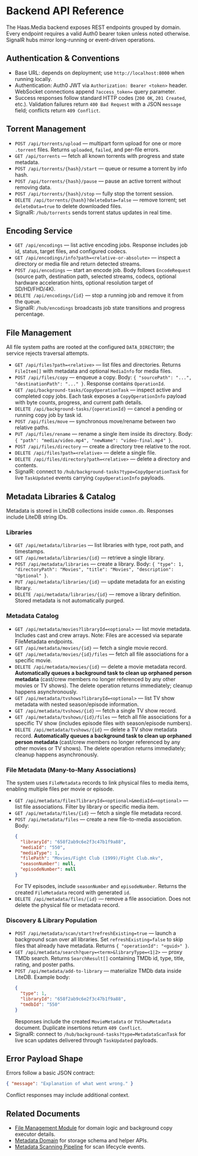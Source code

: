 # Backend API Reference

The Haas.Media backend exposes REST endpoints grouped by domain. Every endpoint requires a valid Auth0 bearer token unless noted otherwise. SignalR hubs mirror long-running or event-driven operations.

## Authentication & Conventions

- Base URL: depends on deployment; use `http://localhost:8000` when running locally.
- Authentication: Auth0 JWT via `Authorization: Bearer <token>` header. WebSocket connections append `?access_token=` query parameter.
- Success responses follow standard HTTP codes (`200 OK`, `201 Created`, etc.). Validation failures return `400 Bad Request` with a JSON `message` field; conflicts return `409 Conflict`.

## Torrent Management

- `POST /api/torrents/upload` — multipart form upload for one or more `.torrent` files. Returns `uploaded`, `failed`, and per-file errors.
- `GET /api/torrents` — fetch all known torrents with progress and state metadata.
- `POST /api/torrents/{hash}/start` — queue or resume a torrent by info hash.
- `POST /api/torrents/{hash}/pause` — pause an active torrent without removing data.
- `POST /api/torrents/{hash}/stop` — fully stop the torrent session.
- `DELETE /api/torrents/{hash}?deleteData=false` — remove torrent; set `deleteData=true` to delete downloaded files.
- SignalR: `/hub/torrents` sends torrent status updates in real time.

## Encoding Service

- `GET /api/encodings` — list active encoding jobs. Response includes job id, status, target files, and configured codecs.
- `GET /api/encodings/info?path=<relative-or-absolute>` — inspect a directory or media file and return detected streams.
- `POST /api/encodings` — start an encode job. Body follows `EncodeRequest` (source path, destination path, selected streams, codecs, optional hardware acceleration hints, optional resolution target of SD/HD/FHD/4K).
- `DELETE /api/encodings/{id}` — stop a running job and remove it from the queue.
- SignalR: `/hub/encodings` broadcasts job state transitions and progress percentage.

## File Management

All file system paths are rooted at the configured `DATA_DIRECTORY`; the service rejects traversal attempts.

- `GET /api/files?path=<relative>` — list files and directories. Returns `FileItem[]` with metadata and optional `MediaInfo` for media files.
- `POST /api/files/copy` — enqueue a copy. Body: `{ "sourcePath": "...", "destinationPath": "..." }`. Response contains `OperationId`.
- `GET /api/background-tasks/CopyOperationTask` — inspect active and completed copy jobs. Each task exposes a `CopyOperationInfo` payload with byte counts, progress, and current path details.
- `DELETE /api/background-tasks/{operationId}` — cancel a pending or running copy job by task id.
- `POST /api/files/move` — synchronous move/rename between two relative paths.
- `PUT /api/files/rename` — rename a single item inside its directory. Body: `{ "path": "media/video.mp4", "newName": "video-final.mp4" }`.
- `POST /api/files/directory` — create a directory tree relative to the root.
- `DELETE /api/files?path=<relative>` — delete a single file.
- `DELETE /api/files/directory?path=<relative>` — delete a directory and contents.
- SignalR: connect to `/hub/background-tasks?type=CopyOperationTask` for live `TaskUpdated` events carrying `CopyOperationInfo` payloads.

## Metadata Libraries & Catalog

Metadata is stored in LiteDB collections inside `common.db`. Responses include LiteDB string IDs.

### Libraries

- `GET /api/metadata/libraries` — list libraries with type, root path, and timestamps.
- `GET /api/metadata/libraries/{id}` — retrieve a single library.
- `POST /api/metadata/libraries` — create a library. Body: `{ "type": 1, "directoryPath": "Movies", "title": "Movies", "description": "Optional" }`.
- `PUT /api/metadata/libraries/{id}` — update metadata for an existing library.
- `DELETE /api/metadata/libraries/{id}` — remove a library definition. Stored metadata is not automatically purged.

### Metadata Catalog

- `GET /api/metadata/movies?libraryId=<optional>` — list movie metadata. Includes cast and crew arrays. Note: Files are accessed via separate FileMetadata endpoints.
- `GET /api/metadata/movies/{id}` — fetch a single movie record.
- `GET /api/metadata/movies/{id}/files` — fetch all file associations for a specific movie.
- `DELETE /api/metadata/movies/{id}` — delete a movie metadata record. **Automatically queues a background task to clean up orphaned person metadata** (cast/crew members no longer referenced by any other movies or TV shows). The delete operation returns immediately; cleanup happens asynchronously.
- `GET /api/metadata/tvshows?libraryId=<optional>` — list TV show metadata with nested season/episode information.
- `GET /api/metadata/tvshows/{id}` — fetch a single TV show record.
- `GET /api/metadata/tvshows/{id}/files` — fetch all file associations for a specific TV show (includes episode files with season/episode numbers).
- `DELETE /api/metadata/tvshows/{id}` — delete a TV show metadata record. **Automatically queues a background task to clean up orphaned person metadata** (cast/crew members no longer referenced by any other movies or TV shows). The delete operation returns immediately; cleanup happens asynchronously.

### File Metadata (Many-to-Many Associations)

The system uses `FileMetadata` records to link physical files to media items, enabling multiple files per movie or episode.

- `GET /api/metadata/files?libraryId=<optional>&mediaId=<optional>` — list file associations. Filter by library or specific media item.
- `GET /api/metadata/files/{id}` — fetch a single file metadata record.
- `POST /api/metadata/files` — create a new file-to-media association. Body:
  ```json
  {
    "libraryId": "658f2ab9c6e2f3c47b1f9a88",
    "mediaId": "550",
    "mediaType": 1,
    "filePath": "Movies/Fight Club (1999)/Fight Club.mkv",
    "seasonNumber": null,
    "episodeNumber": null
  }
  ```
  For TV episodes, include `seasonNumber` and `episodeNumber`. Returns the created `FileMetadata` record with generated `id`.
- `DELETE /api/metadata/files/{id}` — remove a file association. Does not delete the physical file or metadata record.

### Discovery & Library Population

- `POST /api/metadata/scan/start?refreshExisting=true` — launch a background scan over all libraries. Set `refreshExisting=false` to skip files that already have metadata. Returns `{ "operationId": "<guid>" }`.
- `GET /api/metadata/search?query=<term>&libraryType=<1|2>` — proxy TMDb search. Returns `SearchResult[]` containing TMDb id, type, title, rating, and poster paths.
- `POST /api/metadata/add-to-library` — materialize TMDb data inside LiteDB. Example body:
  ```json
  {
    "type": 1,
    "libraryId": "658f2ab9c6e2f3c47b1f9a88",
    "tmdbId": "550"
  }
  ```
  Responses include the created `MovieMetadata` or `TVShowMetadata` document. Duplicate insertions return `409 Conflict`.
- SignalR: connect to `/hub/background-tasks?type=MetadataScanTask` for live scan updates delivered through `TaskUpdated` payloads.

## Error Payload Shape

Errors follow a basic JSON contract:

```json
{ "message": "Explanation of what went wrong." }
```

Conflict responses may include additional context.

## Related Documents

- [File Management Module](backend/file-management.md) for domain logic and background copy executor details.
- [Metadata Domain](backend/metadata.md) for storage schema and helper APIs.
- [Metadata Scanning Pipeline](backend/metadata-scanning.md) for scan lifecycle events.
